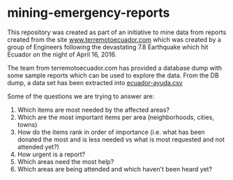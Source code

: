 # mining-emergency-reports

This repository was created as part of an initiative to mine data from reports created from the site www.terremotoecuador.com which was created by a group of Engineers following the devastating 7.8 Earthquake which hit Ecuador on the night of April 16, 2016.

The team from terremotoecuador.com has provided a database dump with some sample reports which can be used to explore the data. From the DB dump, a data set has been extracted into [ecuador-ayuda.csv](https://github.com/obernal/mining-emergency-reports/blob/master/ecuador_ayuda.csv)

Some of the questions we are trying to answer are:

1. Which items are most needed by the affected areas?
2. Which are the most important items per area (neighborhoods, cities, towns)
3. How do the items rank in order of importance (i.e. what has been donated the most and is less needed vs what is most requested and not attended yet?)
4. How urgent is a report?
5. Which areas need the most help?
6. Which areas are being attended and which haven't been heard yet?
